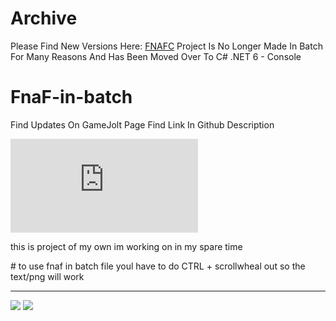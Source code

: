 # Archive
Please Find New Versions Here: [FNAFC](https://github.com/SMLkaiellis08/FNAFC/)
Project Is No Longer Made In Batch For Many Reasons And Has Been Moved Over To C# .NET 6 - Console


# FnaF-in-batch

Find Updates On GameJolt Page Find Link In Github Description


[![Discord](https://discordapp.com/api/guilds/711013877197832232/widget.json)](https://discord.gg/pD2Ubb2)
<p>
this is project of my own im working on in my spare time
  <p>
# to use fnaf in batch file youl have to do CTRL + scrollwheal out so the text/png will work

<hr>
<img src="https://cdn.discordapp.com/attachments/696309465175031818/746481139358630018/1.gif"/>
<img src="https://cdn.discordapp.com/attachments/696309465175031818/746481141590261850/2.gif"/>
